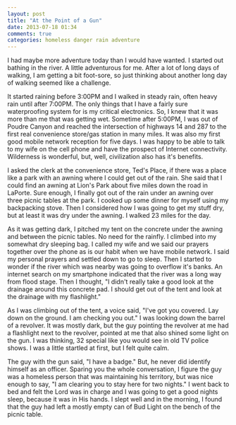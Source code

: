 ```yaml
---
layout: post
title: "At the Point of a Gun"
date: 2013-07-18 01:34
comments: true
categories: homeless danger rain adventure
---
```

I had maybe more adventure today than I would have wanted.  I started out bathing in the river.  A little adventurous for me.  After a lot of long days of walking, I am getting a bit foot-sore, so just thinking about another long day of walking seemed like a challenge.

It started raining before 3:00PM and I walked in steady rain, often heavy rain until after 7:00PM.  The only things that I have a fairly sure waterproofing system for is my critical electronics.  So, I knew that it was more than me that was getting wet.  Sometime after 5:00PM, I was out of Poudre Canyon and reached the intersection of highways 14 and 287 to the first real convenience store/gas station in many miles.  It was also my first good mobile network reception for five days.  I was happy to be able to talk to my wife on the cell phone and have the prospect of Internet connectivity.  Wilderness is wonderful, but, well, civilization also has it's benefits.

I asked the clerk at the convenience store, Ted's Place, if there was a place like a park with an awning where I could get out of the rain.  She said that I could find an awning at Lion's Park about five miles down the road in LaPorte.  Sure enough, I finally got out of the rain under an awning over three picnic tables at the park.  I cooked up some dinner for myself using my backpacking stove.  Then I considered how I was going to get my stuff dry, but at least it was dry under the awning.  I walked 23 miles for the day.

As it was getting dark, I pitched my tent on the concrete under the awning and between the picnic tables.  No need for the rainfly.  I climbed into my somewhat dry sleeping bag.  I called my wife and we said our prayers together over the phone as is our habit when we have mobile network.  I said my personal prayers and settled down to go to sleep.  Then I started to wonder if the river which was nearby was going to overflow it's banks.  An internet search on my smartphone indicated that the river was a long way from flood stage.  Then I thought, "I didn't really take a good look at the drainage around this concrete pad.  I should get out of the tent and look at the drainage with my flashlight."

As I was climbing out of the tent, a voice said, "I've got you covered.  Lay down on the ground.  I am checking you out."  I was looking down the barrel of a revolver.  It was mostly dark, but the guy pointing the revolver at me had a flashlight next to the revolver, pointed at me that also shined some light on the gun.  I was thinking, 32 special like you would see in old TV police shows.  I was a little startled at first, but I felt quite calm.  

The guy with the gun said, "I have a badge."  But, he never did identify himself as an officer.  Sparing you the whole conversation, I figure the guy was a homeless person that was maintaining his territory, but was nice enough to say, "I am clearing you to stay here for two nights."  I went back to bed and felt the Lord was in charge and I was going to get a good nights sleep, because it was in His hands.  I slept well and in the morning, I found that the guy had left a mostly empty can of Bud Light on the bench of the picnic table.